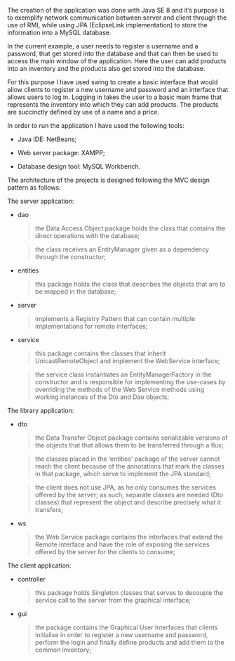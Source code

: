 The creation of the application was done with Java SE 8 and it’s purpose is to exemplify network communication between server and client through the use of RMI, while using JPA (EclipseLink implementation) to store the information into a MySQL database.

In the current example, a user needs to register a username and a password, that get stored into the database and that can then be used to access the main window of the application. Here the user can add products into an inventory and the products also get stored into the database.

For this purpose I have used swing to create a basic interface that would allow clients to register a new username and password and an interface that allows users to log in. Logging in takes the user to a basic main frame that represents the inventory into which they can add products. The products are succinctly defined by use of a name and a price.

In order to run the application I have used the following tools:

- Java IDE: NetBeans;

- Web server package: XAMPP;

- Database design tool: MySQL Workbench.

The architecture of the projects is designed following the MVC design pattern as follows:

The server application:
  
- dao

  > the Data Access Object package holds the class that contains the direct operations with the database; 
  
  > the class receives an EntityManager given as a dependency through the constructor;
  
- entities

  > this package holds the class that describes the objects that are to be mapped in the database;

- server

  > implements a Registry Pattern that can contain multiple implementations for remote interfaces;

- service

  > this package contains the classes that inherit UnicastRemoteObject and implement the WebService interface;
  
  > the service class instantiates an EntityManagerFactory in the constructor and is responsible for implementing the use-cases by overriding the methods of the Web Service methods using working instances of the Dto and Dao objects;

The library application:

- dto

  > the Data Transfer Object package contains serializable versions of the objects that that allows them to be 
    transferred through a flux;
    
  > the classes placed in the ‘entities’ package of the server cannot reach the client because of the annotations that mark 
    the classes in that package, which serve to implement the JPA standard; 
    
  > the client does not use JPA, as he only consumes the services offered by the server; as such, separate classes are needed (Dto classes)
    that represent the object and describe precisely what it transfers;
   
 - ws
 
   > the Web Service package contains the interfaces that extend the Remote interface and have the role of exposing the 
     services offered by the server for the clients to consume;
 
 The client application:
 
 - controller
 
   > this package holds Singleton classes that serves to decouple the service call to the server from the graphical interface;
 
 - gui
 
   > the  package contains the Graphical User Interfaces that clients initialise in order to register a new username and password, perform the login and finally define products and add them to 
     the common inventory;
